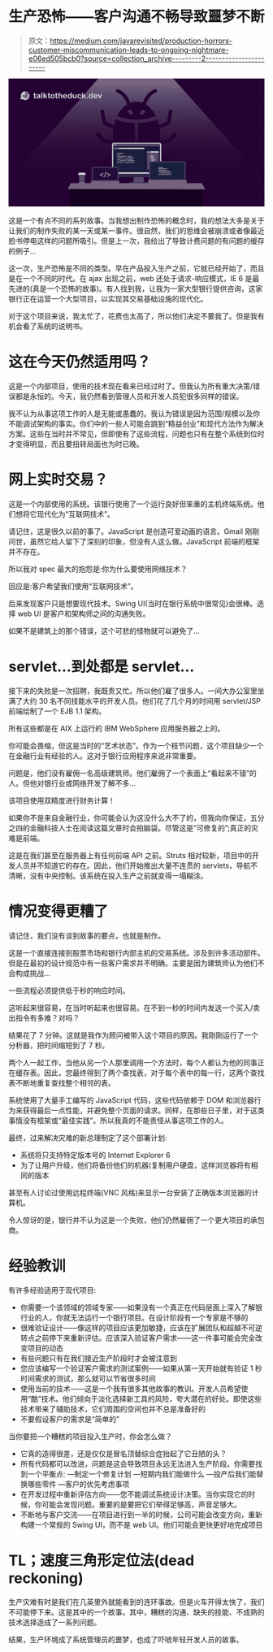 # 生产恐怖——客户沟通不畅导致噩梦不断

> 原文：<https://medium.com/javarevisited/production-horrors-customer-miscommunication-leads-to-ongoing-nightmare-e06ed505bcb0?source=collection_archive---------2----------------------->

![](img/583a76ff4a3215e6defd29450b7b39eb.png)

这是一个有点不同的系列故事。当我想出制作恐怖的概念时，我的想法大多是关于让我们的制作失败的某一天或某一事件。很自然，我们的思维会被崩溃或者像最近脸书停电这样的问题所吸引。但是上一次，我给出了导致计费问题的有问题的缓存的例子…

这一次，生产恐怖是不同的类型。早在产品投入生产之前，它就已经开始了，而且是在一个不同的时代。在 ajax 出现之前，web 还处于请求-响应模式，IE 6 是最先进的(真是一个恐怖的故事)。有人找到我，让我为一家大型银行提供咨询，这家银行正在运营一个大型项目，以实现其交易基础设施的现代化。

对于这个项目来说，我太忙了，花费也太高了，所以他们决定不要我了。但是我有机会看了系统的说明书。

# 这在今天仍然适用吗？

这是一个内部项目，使用的技术现在看来已经过时了。但我认为所有重大决策/错误都是永恒的。今天，我仍然看到管理人员和开发人员犯很多同样的错误。

我不认为从事这项工作的人是无能或愚蠢的。我认为错误是因为范围/规模以及你不能调试架构的事实。你们中的一些人可能会跳到“精益创业”和现代方法作为解决方案。这些在当时并不常见，但即使有了这些流程，问题也只有在整个系统到位时才变得明显，而且要扭转局面也为时已晚。

# 网上实时交易？

这是一个内部使用的系统。该银行使用了一个运行良好但笨重的主机终端系统。他们想将它现代化为“互联网技术”。

请记住，这是很久以前的事了。JavaScript 是创造可爱动画的语言。Gmail 刚刚问世，虽然它给人留下了深刻的印象，但没有人这么做。JavaScript 前端的框架并不存在。

所以我对 spec 最大的抱怨是:你为什么要使用网络技术？

回应是:客户希望我们使用“互联网技术”。

后来发现客户只是想要现代技术。Swing UI(当时在银行系统中很常见)会很棒。选择 web UI 是客户和架构师之间的沟通失败。

如果不是建筑上的那个错误，这个可悲的怪物就可以避免了…

# servlet…到处都是 servlet…

接下来的失败是一次招聘，我既贵又忙。所以他们雇了很多人。一间大办公室里坐满了大约 30 名不同技能水平的开发人员。他们花了几个月的时间用 servlet/JSP 前端绘制了一个 EJB 1.1 架构。

所有这些都是在 AIX 上运行的 IBM WebSphere 应用服务器之上的。

你可能会畏缩，但这是当时的“艺术状态”。作为一个枝节问题，这个项目缺少一个在金融行业有经验的人。这对于银行应用程序来说非常重要。

问题是，他们没有雇佣一名高级建筑师。他们雇佣了一个表面上“看起来不错”的人。但他对银行业或网络开发了解不多…

该项目使用双精度进行财务计算！

如果你不是来自金融行业，你可能会认为这没什么大不了的，但我向你保证，五分之四的金融科技人士在阅读这篇文章时会拍脑袋。尽管这是“可修复的”;真正的灾难是前端。

这是在我们甚至在服务器上有任何前端 API 之前。Struts 相对较新，项目中的开发人员并不知道它的存在。因此，他们开始推出大量不连贯的 servlets，导航不清晰，没有中央控制。该系统在投入生产之前就变得一塌糊涂。

# 情况变得更糟了

请记住，我们没有谈到故事的要点，也就是制作。

这是一个直接连接到股票市场和银行内部主机的交易系统。涉及到许多活动部件。但是在最初的设计规范中有一些客户需求并不明确。主要是因为建筑师认为他们不会构成挑战…

一些流程必须提供低于秒的响应时间。

这听起来很容易，在当时听起来也很容易。在不到一秒的时间内发送一个买入/卖出指令有多难？对吗？

结果花了 7 分钟。这就是我作为顾问被带入这个项目的原因。我刚刚运行了一个分析器，把时间缩短到了 7 秒。

两个人一起工作，当他从另一个人那里调用一个方法时，每个人都认为他的同事正在缓存表。因此，您最终得到了两个查找表，对于每个表中的每一行，这两个查找表不断地重复查找整个相邻的表。

系统使用了大量手工编写的 JavaScript 代码，这些代码依赖于 DOM 和浏览器行为来获得最后一点性能，并避免整个页面的请求。同样，在那些日子里，对于这类事情没有框架或“最佳实践”。所以我真的不能责怪从事这项工作的人。

最终，过来解决灾难的新总理制定了这个部署计划:

*   系统将只支持特定版本号的 Internet Explorer 6
*   为了让用户升级，他们将备份他们的机器(复制用户硬盘，这样浏览器将有相同的版本

甚至有人讨论过使用远程终端(VNC 风格)来显示一台安装了正确版本浏览器的计算机。

令人惊讶的是，银行并不认为这是一个失败，他们仍然雇佣了一个更大项目的承包商。

# 经验教训

有许多经验适用于现代项目:

*   你需要一个该领域的领域专家——如果没有一个真正在代码层面上深入了解银行业的人，你就无法运行一个银行项目。在设计阶段有一个专家是不够的
*   很难验证设计——像这样的项目应该更加敏捷，应该在扩展团队和超越不可逆转点之前停下来重新评估。应该深入验证客户需求——这一件事可能会完全改变项目的动态
*   有些问题只有在我们接近生产阶段时才会被注意到
*   您应该编写一个验证客户需求的测试案例——如果从第一天开始就有验证 1 秒时间需求的测试，那么就可以节省很多时间
*   使用当前的技术——这是一个我有很多其他故事的教训。开发人员希望使用“酷”技术。他们倾向于淡化选择新工具的风险，夸大潜在的好处。即使这些技术带来了辅助技术，它们周围的空间也并不总是准备好的
*   不要假设客户的需求是“简单的”

当你要把一个糟糕的项目投入生产时，你会怎么做？

*   它真的造得很差，还是仅仅是冒名顶替综合症抬起了它丑陋的头？
*   所有代码都可以改进，问题是这会导致项目永远无法进入生产阶段。你需要找到一个平衡点:
    —制定一个修复计划
    —短期内我们能做什么
    —投产后我们能替换哪些零件
    —客户的优先考虑事项
*   在开发过程中重新评估方向——您不能调试系统设计决策。当你实现它的时候，你可能会发现问题。重要的是要把它们举得足够高，声音足够大。
*   不断地与客户交流——在项目进行到一半的时候，公司可能会改变方向，重新构建一个常规的 Swing UI，而不是 web UI。他们可能会更快更好地完成项目

# TL；速度三角形定位法(dead reckoning)

生产灾难有时是我们在几英里外就能看到的连环事故。但是火车开得太快了，我们不可能停下来。这是其中的一个故事。其中，糟糕的沟通、缺失的技能、不成熟的技术选择造成了一系列问题。

结果，生产环境成了系统管理员的噩梦，也成了吓唬年轻开发人员的故事。